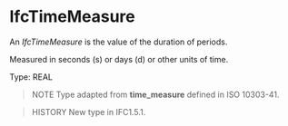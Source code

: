 # IfcTimeMeasure

An _IfcTimeMeasure_ is the value of the duration of periods.

Measured in seconds (s) or days (d) or other units of time.

Type: REAL

> NOTE Type adapted from **time_measure** defined in ISO 10303-41.

> HISTORY New type in IFC1.5.1.
